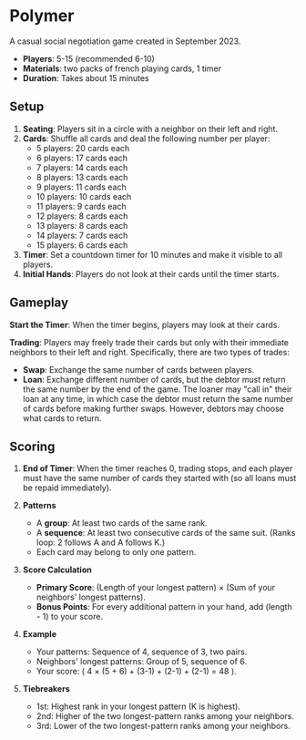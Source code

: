 # Polymer

<!-- begin-content-flag -->

A casual social negotiation game created in September 2023.

- **Players**: 5-15 (recommended 6-10)
- **Materials**: two packs of french playing cards, 1 timer
- **Duration**: Takes about 15 minutes

## **Setup**
1. **Seating**: Players sit in a circle with a neighbor on their left and right.
2. **Cards**: Shuffle all cards and deal the following number per player:
   - 5 players: 20 cards each
   - 6 players: 17 cards each
   - 7 players: 14 cards each
   - 8 players: 13 cards each
   - 9 players: 11 cards each
   - 10 players: 10 cards each
   - 11 players: 9 cards each
   - 12 players: 8 cards each
   - 13 players: 8 cards each
   - 14 players: 7 cards each
   - 15 players: 6 cards each
3. **Timer**: Set a countdown timer for 10 minutes and make it visible to all players.
4. **Initial Hands**: Players do not look at their cards until the timer starts.

## **Gameplay**

**Start the Timer**: When the timer begins, players may look at their cards.

**Trading**: Players may freely trade their cards but only with their immediate neighbors to their left and right. Specifically, there are two types of trades:
- **Swap**: Exchange the same number of cards between players.
- **Loan**: Exchange different number of cards, but the debtor must return the same number by the end of the game. The loaner may "call in" their loan at any time, in which case the debtor must return the same number of cards before making further swaps. However, debtors may choose what cards to return.

## **Scoring**
1. **End of Timer**: When the timer reaches 0, trading stops, and each player must have the same number of cards they started with (so all loans must be repaid immediately).

2. **Patterns**
   - A **group**: At least two cards of the same rank.
   - A **sequence**: At least two consecutive cards of the same suit. (Ranks loop: 2 follows A and A follows K.)
   - Each card may belong to only one pattern.

3. **Score Calculation**
   - **Primary Score**: (Length of your longest pattern) × (Sum of your neighbors' longest patterns).
   - **Bonus Points**: For every additional pattern in your hand, add (length - 1) to your score.

4. **Example**
   - Your patterns: Sequence of 4, sequence of 3, two pairs.
   - Neighbors' longest patterns: Group of 5, sequence of 6.
   - Your score: \( 4 × (5 + 6) + (3-1) + (2-1) + (2-1) = 48 \).

5. **Tiebreakers**
   - 1st: Highest rank in your longest pattern (K is highest).
   - 2nd: Higher of the two longest-pattern ranks among your neighbors.
   - 3rd: Lower of the two longest-pattern ranks among your neighbors.

<!-- end-content-flag -->
